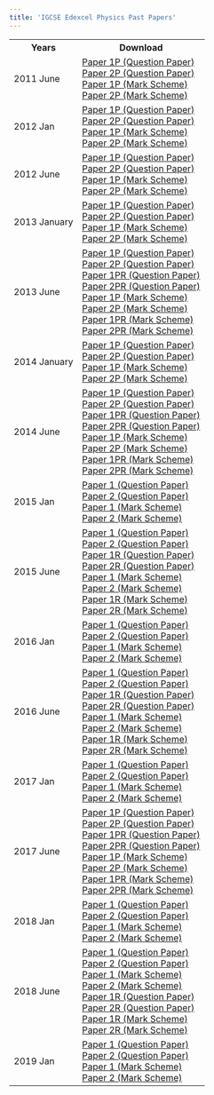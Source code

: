 ```yaml
---
title: 'IGCSE Edexcel Physics Past Papers'
---
```


<table class="table table-pastpapers">
  <tbody>
  <tr>
    <th>Years</th>
    <th>Download</th>
  </tr>
  <tr>
    <td>2011 June</td>
    <td>
          <a href="https://www.dropbox.com/s/q70az9whcf4d6nw/4PH0_1P_que_20110527.pdf?dl=1">Paper 1P (Question Paper)</a><br/>
          <a href="https://www.dropbox.com/s/yw0brdelpi1e3ov/4PH0_2P_que_20110617.pdf?dl=1">Paper 2P (Question Paper)</a><br/>
          <a href="https://www.dropbox.com/s/bq3zgeu50cfdqc5/4SC0_1P_rms_20110824a.pdf?dl=1">Paper 1P (Mark Scheme)</a><br/>
          <a href="https://www.dropbox.com/s/xxjahzaelzcvpuy/4PH0_2P_rms_20110824a.pdf?dl=1">Paper 2P (Mark Scheme)</a>
    </td>
  </tr>
  <tr>
    <td>2012 Jan</td>
    <td>
          <a href="https://www.dropbox.com/s/93fpag5c3akijsj/4PH0_1P_que_20120307.pdf?dl=1">Paper 1P (Question Paper)</a><br/>
          <a href="https://www.dropbox.com/s/1b9xk29o4qjw0t4/4PH0_2P_que_20120118.pdf?dl=1">Paper 2P (Question Paper)</a><br/>
          <a href="https://www.dropbox.com/s/dh8ul4shzzqm3bu/4PH0_1P_msc_20120210.pdf?dl=1">Paper 1P (Mark Scheme)</a><br/>
          <a href="https://www.dropbox.com/s/3dwa8bnaa8tcw8x/4PH0_2P_msc_20120210.pdf?dl=1">Paper 2P (Mark Scheme)</a>
    </td>
  </tr>
  <tr>
    <td>2012 June</td>
    <td>
          <a href="https://www.dropbox.com/s/mfnzkas2pc89rsx/4PH0_1P_que_20120523.pdf?dl=1">Paper 1P (Question Paper)</a><br/>
          <a href="https://www.dropbox.com/s/u6s479cih1x0z61/4PH0_2P_que_20120530.pdf?dl=1">Paper 2P (Question Paper)</a><br/>
          <a href="https://www.dropbox.com/s/snee8guw98rh76p/4PH0_1P_rms_20120823.pdf?dl=1">Paper 1P (Mark Scheme)</a><br/>
          <a href="https://www.dropbox.com/s/1mlgqw2n8ykh4jw/4PH0_2P_rms_20120823.pdf?dl=1">Paper 2P (Mark Scheme)</a>
    </td>
  </tr>
  <tr>
    <td>2013 January</td>
    <td>
          <a href="https://www.dropbox.com/s/qlm084e0pogifii/4PH0_1P_que_20130110.pdf?dl=1">Paper 1P (Question Paper)</a><br/>
          <a href="https://www.dropbox.com/s/zuhh6vtalrvzzy5/4PH0_2P_que_20130116.pdf?dl=1">Paper 2P (Question Paper)</a><br/>
          <a href="https://www.dropbox.com/s/b21944atra814id/4PH0_1P_msc_20130307.pdf?dl=1">Paper 1P (Mark Scheme)</a><br/>
          <a href="https://www.dropbox.com/s/dgmph8rehdw4vcw/4PH0_2P_msc_20130307.pdf?dl=1">Paper 2P (Mark Scheme)</a>
    </td>
  </tr>
  <tr>
    <td>2013 June</td>
    <td>
          <a href="https://www.dropbox.com/s/7x2p1rdkijejmlm/4PH0_1P_que_201305141376820940.pdf?dl=1">Paper 1P (Question Paper)</a><br/>
          <a href="https://www.dropbox.com/s/pbxdimvjywuv8fq/4PH0_2P_que_201306051376820994.pdf?dl=1">Paper 2P (Question Paper)</a><br/>
          <a href="https://www.dropbox.com/s/swlmbsyrx5kaqas/4PH0_1PR_que_20130514.pdf?dl=1">Paper 1PR (Question Paper)</a><br/>
          <a href="https://www.dropbox.com/s/pwgz44bq9ba57uv/4PH0_2PR_que_20130605.pdf?dl=1">Paper 2PR (Question Paper)</a><br/>
          <a href="https://www.dropbox.com/s/hhi4r2e3o1w2eir/4PH0_1P_msc_201308221376821052.pdf?dl=1">Paper 1P (Mark Scheme)</a><br/>
          <a href="https://www.dropbox.com/s/72z5rwqksids6xa/4PH0_2P_msc_201308231376821127.pdf?dl=1">Paper 2P (Mark Scheme)</a><br/>
          <a href="https://www.dropbox.com/s/ao3mftts92dqu4g/4PH0_1PR_msc_20130823.pdf?dl=1&quot;">Paper 1PR (Mark Scheme)</a><br/>
          <a href="https://www.dropbox.com/s/gd87440rw4mbxp2/4PH0_2PR_msc_20130822.pdf?dl=1">Paper 2PR (Mark Scheme)</a>
    </td>
  </tr>
  <tr>
    <td>2014 January</td>
    <td>
          <a href="https://www.dropbox.com/s/4b292bl35hhlnvf/4ph0_1p_que_20140113.pdf?dl=1">Paper 1P (Question Paper)</a><br/>
          <a href="https://www.dropbox.com/s/lc5hc34t0jlpilr/4ph0_2p_que_20140114.pdf?dl=1">Paper 2P (Question Paper)</a><br/>
          <a href="https://www.dropbox.com/s/ezkfjqm1mi6eqop/4ph0_1p_msc_20140306.pdf?dl=1">Paper 1P (Mark Scheme)</a><br/>
          <a href="https://www.dropbox.com/s/pajyrxvof1g5rdd/4ph0_2p_msc_20140306.pdf?dl=1">Paper 2P (Mark Scheme)</a>
    </td>
  </tr>
  <tr>
    <td>2014 June</td>
    <td>
          <a href="https://www.dropbox.com/s/atd33pkih8ewxk4/4PH0_1P_que_20140515.pdf?dl=1">Paper 1P (Question Paper)</a><br/>
          <a href="https://www.dropbox.com/s/1bypdrhiwziub9g/4PH0_2P_que_20140612.pdf?dl=1">Paper 2P (Question Paper)</a><br/>
          <a href="https://www.dropbox.com/s/4ywws4izz1ax8ik/4PH0_1PR_que_20140515.pdf?dl=1">Paper 1PR (Question Paper)</a><br/>
          <a href="https://www.dropbox.com/s/o88jlx2wpqn9h7s/4PH0_2PR_que_20140612.pdf?dl=1">Paper 2PR (Question Paper)</a><br/>
          <a href="https://www.dropbox.com/s/u2fjiuiza0zyoji/4PH0_1P_msc_20140821.pdf?dl=1">Paper 1P (Mark Scheme)</a><br/>
          <a href="https://www.dropbox.com/s/xnz8mhubbyuxp49/4PH0_2P_msc_20140821.pdf?dl=1">Paper 2P (Mark Scheme)</a><br/>
          <a href="https://www.dropbox.com/s/l74q9suxl8ygb1h/4PH0_1PR_msc_20140821.pdf?dl=1">Paper 1PR (Mark Scheme)</a><br/>
          <a href="https://www.dropbox.com/s/0v09bkb41iarz27/4PH0_2PR_msc_20140821.pdf?dl=1">Paper 2PR (Mark Scheme)</a>
    </td>
  </tr>
  <tr>
    <td>2015 Jan</td>
    <td>
          <a href="https://www.dropbox.com/s/dp4qst3ui992bpk/4PH0_1P_que_20150114.pdf?dl=1">Paper 1 (Question Paper)</a><br/>
          <a href="https://www.dropbox.com/s/c7lfkcwbsg6da7g/4PH0_2P_que_20150115.pdf?dl=1">Paper 2 (Question Paper)</a><br/>
          <a href="https://www.dropbox.com/s/tol53k3hescuiq8/4PH0_1P_msc_20151501.pdf?dl=1">Paper 1 (Mark Scheme)</a><br/>
          <a href="https://www.dropbox.com/s/178svwzi2g25y18/4PH0_2P_msc_20151501.pdf?dl=1">Paper 2 (Mark Scheme)</a>
    </td>
  </tr>
  <tr>
    <td>2015 June</td>
    <td>
          <a href="https://www.dropbox.com/s/y0ke9rd7wu5dp3f/4PH0_1P_que_20150520.pdf?dl=1">Paper 1 (Question Paper)</a><br/>
          <a href="https://www.dropbox.com/s/1n0fzi9znvnobpz/4PH0_2P_que_20150612.pdf?dl=1">Paper 2 (Question Paper)</a><br/>
          <a href="https://www.dropbox.com/s/odu9ql63gyhekum/4PH0_1PR_que_20150520.pdf?dl=1">Paper 1R (Question Paper)</a><br/>
          <a href="https://www.dropbox.com/s/i9gk855w9qytoua/4PH0_2PR_que_20150612.pdf?dl=1">Paper 2R (Question Paper)</a><br/>
          <a href="https://www.dropbox.com/s/fq3xc0j36byh2q2/4PH0_1P_msc_20150819.pdf?dl=1">Paper 1 (Mark Scheme)</a><br/>
          <a href="https://www.dropbox.com/s/gzj30snsq1v6a5b/4PH0_2P_msc_20150819.pdf?dl=1">Paper 2 (Mark Scheme)</a><br/>
          <a href="https://www.dropbox.com/s/6nbs53zud1jbvft/4PH0_1PR_msc_20150819.pdf?dl=1">Paper 1R (Mark Scheme)</a><br/>
          <a href="https://www.dropbox.com/s/8tcpauilcjdyddu/4PH0_2PR_msc_20150819.pdf?dl=1">Paper 2R (Mark Scheme)</a>
    </td>
  </tr>
  <tr>
    <td>2016 Jan</td>
    <td>
          <a href="https://www.dropbox.com/s/wj3mvlhuprpbjum/4PH0_1P_que_20160119.pdf?dl=1">Paper 1 (Question Paper)</a><br/>
          <a href="https://www.dropbox.com/s/287t5buvpexkgi4/4PH0_2P_que_20160125.pdf?dl=1">Paper 2 (Question Paper)</a><br/>
          <a href="https://www.dropbox.com/s/yuazrqyic1mzs8y/4PH0_1P_msc_20160302%20%281%29.pdf?dl=1">Paper 1 (Mark Scheme)</a><br/>
          <a href="https://www.dropbox.com/s/sf70tsnyb63ngu3/4PH0_2P_msc_20160302.pdf?dl=1">Paper 2 (Mark Scheme)</a>
    </td>
  </tr>
  <tr>
    <td>2016 June</td>
    <td>
          <a href="https://www.dropbox.com/s/irufg7hx3f5onsi/4PH0_1P_que_20160525.pdf?dl=1" class="locked_link">Paper 1 (Question Paper)</a><br/>
          <a href="https://www.dropbox.com/s/6utywqwq8gyp7wn/4PH0_2P_que_20160617.pdf?dl=1" class="locked_link">Paper 2 (Question Paper)</a><br/>
          <a href="https://www.dropbox.com/s/3nbkw504wfj6q6p/4PH0_1PR_que_20160525.pdf?dl=1" class="locked_link">Paper 1R (Question Paper)</a><br/>
          <a href="https://www.dropbox.com/s/22farksqvttvbei/4PH0_2PR_que_20160617.pdf?dl=1" class="locked_link">Paper 2R (Question Paper)</a><br/>
          <a href="https://www.dropbox.com/s/ahw902ih53xtdna/4PH0_1P_rms_20160824.pdf?dl=1" class="locked_link">Paper 1 (Mark Scheme)</a><br/>
          <a href="https://www.dropbox.com/s/iwwryaqid27ixm5/4PH0_2P_rms_20160824.pdf?dl=1" class="locked_link">Paper 2 (Mark Scheme)</a><br/>
          <a href="https://www.dropbox.com/s/g0iyjx22rs9rkr8/4PH0_1PR_rms_20160824.pdf?dl=1" class="locked_link">Paper 1R (Mark Scheme)</a><br/>
          <a href="https://www.dropbox.com/s/81s1c8z84rryufe/4PH0_2PR_rms_20160824.pdf?dl=1" class="locked_link">Paper 2R (Mark Scheme)</a>
    </td>
  </tr>
  <tr>
    <td>2017 Jan</td>
    <td>
          <a href="https://qualifications.pearson.com/content/dam/pdf/Edexcel%20Certificate/Physics/2011/Exam%20materials/4PH0_1P_que_20170112.pdf">Paper 1 (Question Paper)</a><br/>
          <a href="https://qualifications.pearson.com/content/dam/pdf/Edexcel%20Certificate/Physics/2011/Exam%20materials/4PH0_2P_que_20170119.pdf">Paper 2 (Question Paper)</a><br/>
          <a href="https://qualifications.pearson.com/content/dam/pdf/Edexcel%20Certificate/Physics/2011/Exam%20materials/MS_4PH0_1P_msc_20170302.pdf">Paper 1 (Mark Scheme)</a><br/>
          <a href="https://qualifications.pearson.com/content/dam/pdf/Edexcel%20Certificate/Physics/2011/Exam%20materials/4PH0_2P_rms_20170301.pdf">Paper 2 (Mark Scheme)</a>
    </td>
  </tr>
  <tr>
    <td>2017 June</td>
    <td>
          <a href="https://qualifications.pearson.com/content/dam/pdf/Edexcel%20Certificate/Physics/2011/Exam%20materials/4PH0_1P_que_20170524.pdf">Paper 1P (Question Paper)</a><br/>
          <a href="https://qualifications.pearson.com/content/dam/pdf/Edexcel%20Certificate/Physics/2011/Exam%20materials/4PH0_2P_que_20170616.pdf">Paper 2P (Question Paper)</a><br/>
          <a href="https://qualifications.pearson.com/content/dam/pdf/Edexcel%20Certificate/Physics/2011/Exam%20materials/4PH0_1PR_que_20170524.pdf">Paper 1PR (Question Paper)</a><br/>
          <a href="https://qualifications.pearson.com/content/dam/pdf/Edexcel%20Certificate/Physics/2011/Exam%20materials/4PH0_2PR_que_20170616.pdf">Paper 2PR (Question Paper)</a><br/>
          <a href="https://qualifications.pearson.com/content/dam/pdf/Edexcel%20Certificate/Physics/2011/Exam%20materials/4PH0_1P_rms_20170823.pdf">Paper 1P (Mark Scheme)</a><br/>
          <a href="https://qualifications.pearson.com/content/dam/pdf/Edexcel%20Certificate/Physics/2011/Exam%20materials/4PH0_2P_rms_20170823.pdf">Paper 2P (Mark Scheme)</a><br/>
          <a href="https://qualifications.pearson.com/content/dam/pdf/Edexcel%20Certificate/Physics/2011/Exam%20materials/4PH0_1PR_rms_20170823.pdf">Paper 1PR (Mark Scheme)</a><br/>
          <a href="https://qualifications.pearson.com/content/dam/pdf/Edexcel%20Certificate/Physics/2011/Exam%20materials/4PH0_2PR_rms_20170823.pdf">Paper 2PR (Mark Scheme)</a>
    </td>
  </tr>
  <tr>
    <td>2018 Jan</td>
    <td>
          <a href="https://qualifications.pearson.com/content/dam/pdf/Edexcel%20Certificate/Physics/2011/Exam%20materials/4PH0_1P_que_20180111.pdf">Paper 1 (Question Paper)</a><br/>
          <a href="https://qualifications.pearson.com/content/dam/pdf/Edexcel%20Certificate/Physics/2011/Exam%20materials/4PH0_2P_que_20180118.pdf">Paper 2 (Question Paper)</a><br/>
          <a href="https://qualifications.pearson.com/content/dam/pdf/Edexcel%20Certificate/Physics/2011/Exam%20materials/4PH0_1P_rms_20180308.pdf">Paper 1 (Mark Scheme)</a><br/>
          <a href="https://qualifications.pearson.com/content/dam/pdf/Edexcel%20Certificate/Physics/2011/Exam%20materials/4PH0_2P_rms_20180308.pdf">Paper 2 (Mark Scheme)</a>
    </td>
  </tr>
  <tr>
    <td>2018 June</td>
    <td>
          <a href="https://qualifications.pearson.com/content/dam/pdf/International%20GCSE/Physics/2011/Exam%20materials/4PH0_1P_que_20180524.pdf">Paper 1 (Question Paper)</a><br/>
          <a href="https://qualifications.pearson.com/content/dam/pdf/International%20GCSE/Physics/2011/Exam%20materials/4PH0_2P_que_20180616.pdf">Paper 2 (Question Paper)</a><br/>
          <a href="https://qualifications.pearson.com/content/dam/pdf/International%20GCSE/Physics/2011/Exam%20materials/4PH0_1P_rms_20180822.pdf">Paper 1 (Mark Scheme)</a><br/>
          <a href="https://qualifications.pearson.com/content/dam/pdf/International%20GCSE/Physics/2011/Exam%20materials/4PH0_2P_rms_20180822.pdf">Paper 2 (Mark Scheme)</a><br/>
          <a href="https://qualifications.pearson.com/content/dam/pdf/International%20GCSE/Physics/2011/Exam%20materials/4PH0_1PR_que_20180523.pdf">Paper 1R (Question Paper)</a><br/>
          <a href="https://qualifications.pearson.com/content/dam/pdf/International%20GCSE/Physics/2011/Exam%20materials/4PH0_2PR_que_20180616.pdf">Paper 2R (Question Paper)</a><br/>
          <a href="https://qualifications.pearson.com/content/dam/pdf/International%20GCSE/Physics/2011/Exam%20materials/4PH0_1PR_rms_20180822.pdf">Paper 1R (Mark Scheme)</a><br/>
          <a href="https://qualifications.pearson.com/content/dam/pdf/International%20GCSE/Physics/2011/Exam%20materials/4PH0_2PR_rms_20180822.pdf">Paper 2R (Mark Scheme)</a>
    </td>
  </tr>
  <tr>
    <td>2019 Jan</td>
    <td>
          <a href="https://qualifications.pearson.com/content/dam/pdf/International%20GCSE/Physics/2011/Exam%20materials/4PH0_1P_que_20190111.pdf">Paper 1 (Question Paper)</a><br/>
          <a href="https://qualifications.pearson.com/content/dam/pdf/International%20GCSE/Physics/2011/Exam%20materials/4PH0_2P_que_20190118.pdf">Paper 2 (Question Paper)</a><br/>
          <a href="https://qualifications.pearson.com/content/dam/pdf/International%20GCSE/Physics/2011/Exam%20materials/4PH0_1P_msc_20190307.pdf">Paper 1 (Mark Scheme)</a><br/>
          <a href="https://qualifications.pearson.com/content/dam/pdf/International%20GCSE/Physics/2011/Exam%20materials/4PH0_2P_msc_20190307.pdf">Paper 2 (Mark Scheme)</a>
    </td>
  </tr>
</tbody>
</table>

